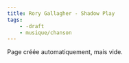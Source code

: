 ```yaml
---
title: Rory Gallagher - Shadow Play
tags:
    - -draft
    - musique/chanson
---
```


Page créée automatiquement, mais vide.

